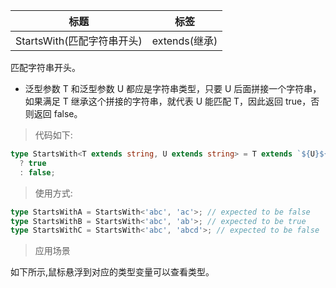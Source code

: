| 标题                       | 标签          |
| -------------------------- | ------------- |
| StartsWith(匹配字符串开头) | extends(继承) |

匹配字符串开头。

- 泛型参数 T 和泛型参数 U 都应是字符串类型，只要 U 后面拼接一个字符串，如果满足 T 继承这个拼接的字符串，就代表 U 能匹配 T，因此返回 true，否则返回 false。

> 代码如下:

```ts
type StartsWith<T extends string, U extends string> = T extends `${U}${string}`
  ? true
  : false;
```

> 使用方式:

```ts
type StartsWithA = StartsWith<'abc', 'ac'>; // expected to be false
type StartsWithB = StartsWith<'abc', 'ab'>; // expected to be true
type StartsWithC = StartsWith<'abc', 'abcd'>; // expected to be false
```

> 应用场景

如下所示,鼠标悬浮到对应的类型变量可以查看类型。

<div class="code-editor" data-url="codes/typescript/demo/StartsWith.ts" data-language="typescript"></div>

